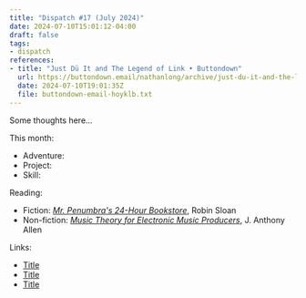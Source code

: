 ```yaml
---
title: "Dispatch #17 (July 2024)"
date: 2024-07-10T15:01:12-04:00
draft: false
tags:
- dispatch
references:
- title: "Just Dü It and The Legend of Link • Buttondown"
  url: https://buttondown.email/nathanlong/archive/just-du-it-and-the-legend-of-link/
  date: 2024-07-10T19:01:35Z
  file: buttondown-email-hoyklb.txt
---
```


Some thoughts here...

<!--more-->

This month:

* Adventure:
* Project:
* Skill:

Reading:

* Fiction: [_Mr. Penumbra's 24-Hour Bookstore_][1], Robin Sloan
* Non-fiction: [_Music Theory for Electronic Music Producers_][2], J. Anthony Allen

[1]: https://bookshop.org/p/books/mr-penumbra-s-24-hour-bookstore-robin-sloan/15554054
[2]: https://bookshop.org/p/books/music-theory-for-electronic-music-producers-the-producer-s-guide-to-harmony-chord-progressions-and-song-structure-in-the-midi-grid-j-anthony-allen/11905226?ean=9781727863024

Links:

* [Title][3]
* [Title][4]
* [Title][5]

[3]: https://example.com/
[4]: https://example.com/
[5]: https://example.com/
